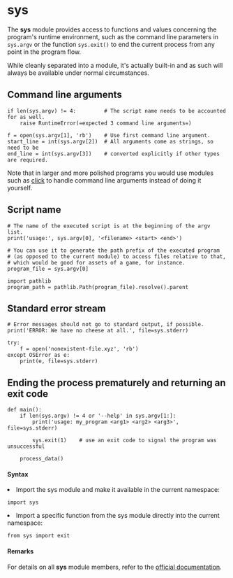 # sys


The **sys** module provides access to functions and values concerning the program's runtime environment, such as the command line parameters in `sys.argv` or the function `sys.exit()` to end the current process from any point in the program flow.

While cleanly separated into a module, it's actually built-in and as such will always be available under normal circumstances.



## Command line arguments


```
if len(sys.argv) != 4:         # The script name needs to be accounted for as well.
    raise RuntimeError(=expected 3 command line arguments=)

f = open(sys.argv[1], 'rb')    # Use first command line argument.
start_line = int(sys.argv[2])  # All arguments come as strings, so need to be
end_line = int(sys.argv[3])    # converted explicitly if other types are required.

```

Note that in larger and more polished programs you would use modules such as [click](http://click.pocoo.org/) to handle command line arguments instead of doing it yourself.



## Script name


```
# The name of the executed script is at the beginning of the argv list.
print('usage:', sys.argv[0], '<filename> <start> <end>')

# You can use it to generate the path prefix of the executed program
# (as opposed to the current module) to access files relative to that,
# which would be good for assets of a game, for instance.
program_file = sys.argv[0]

import pathlib
program_path = pathlib.Path(program_file).resolve().parent

```



## Standard error stream


```
# Error messages should not go to standard output, if possible.
print('ERROR: We have no cheese at all.', file=sys.stderr)

try:
    f = open('nonexistent-file.xyz', 'rb')
except OSError as e:
    print(e, file=sys.stderr)

```



## Ending the process prematurely and returning an exit code


```
def main():
    if len(sys.argv) != 4 or '--help' in sys.argv[1:]:
        print('usage: my_program <arg1> <arg2> <arg3>', file=sys.stderr)
        
        sys.exit(1)    # use an exit code to signal the program was unsuccessful

    process_data()

```



#### Syntax


<li>
Import the sys module and make it available in the current namespace:
<pre><code>import sys
</code></pre>
</li>
<li>
Import a specific function from the sys module directly into the current namespace:
<pre><code>from sys import exit
</code></pre>
</li>



#### Remarks


For details on all **sys** module members, refer to the [official documentation](https://docs.python.org/library/sys.html).

